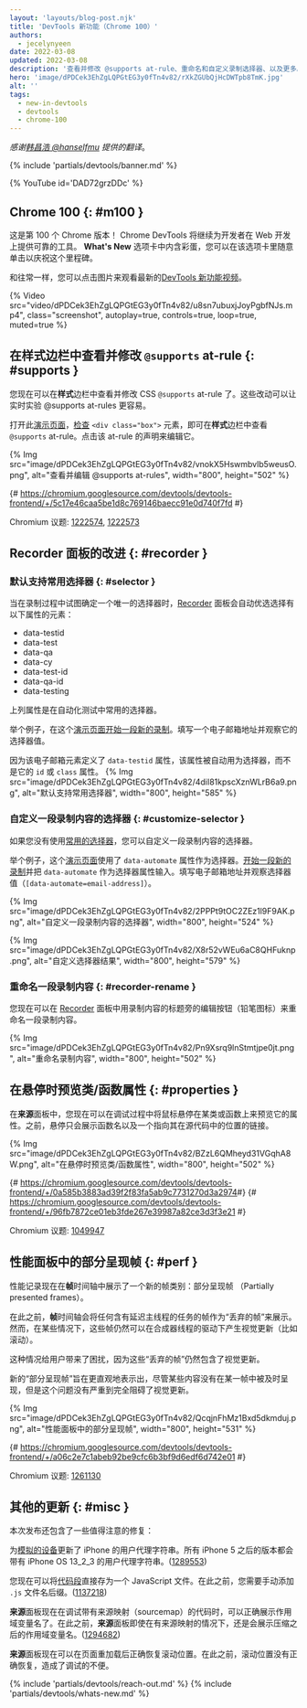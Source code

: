 ```yaml
---
layout: 'layouts/blog-post.njk'
title: 'DevTools 新功能（Chrome 100）'
authors:
  - jecelynyeen
date: 2022-03-08
updated: 2022-03-08
description: '查看并修改 @supports at-rule、重命名和自定义录制选择器、以及更多。'
hero: 'image/dPDCek3EhZgLQPGtEG3y0fTn4v82/rXkZGUbQjHcDWTpb8TmK.jpg'
alt: ''
tags:
  - new-in-devtools
  - devtools
  - chrome-100
---
```


_感谢[韩昌浩 @hanselfmu](https://github.com/hanselfmu) 提供的翻译_。

{% include 'partials/devtools/banner.md' %}

{% YouTube id='DAD72grzDDc' %}

<!-- start: translation instructions -->
<!-- 1. Remove the "draft: true" tag above when submitting PR -->
<!-- 2. Provide translations under each of the English commented original content -->
<!-- 3. Translate the "description" tag above -->
<!-- 4. Translate all the <img> alt text -->
<!-- 5. Update the whats-new.md file -->
<!-- end: translation instructions -->

<!-- ## Chrome 100  {: #m100 } -->

## Chrome 100 {: #m100 }

<!-- Here’s to the 100th Chrome version! Chrome DevTools will continue to provide reliable tools for developers to build on the web. Take a moment to click around in the **What’s New** tab to celebrate the milestones. -->

这是第 100 个 Chrome 版本！ Chrome DevTools 将继续为开发者在 Web 开发上提供可靠的工具。 **What's New** 选项卡中内含彩蛋，您可以在该选项卡里随意单击以庆祝这个里程碑。

<!-- As usual, you can watch the latest [What’s New in DevTools video](https://goo.gle/devtools-youtube) by clicking on the image. -->

和往常一样，您可以点击图片来观看最新的[DevTools 新功能视频](https://goo.gle/devtools-youtube)。

{% Video src="video/dPDCek3EhZgLQPGtEG3y0fTn4v82/u8sn7ubuxjJoyPgbfNJs.mp4", class="screenshot", autoplay=true, controls=true, loop=true, muted=true %}

<!-- ## View and edit @supports at rules in the Styles pane {: #supports } -->

## 在**样式**边栏中查看并修改 `@supports` at-rule {: #supports }

<!-- You can now view and edit the CSS `@supports` at-rules in the **Styles** pane. These changes make it easier to experiment with the at-rules in real time. -->

您现在可以在**样式**边栏中查看并修改 CSS `@supports` at-rule 了。这些改动可以让实时实验 @supports at-rules 更容易。

<!-- Open this [demo page](https://jec.fyi/demo/at-support), [inspect](/docs/devtools/dom/#inspect) the `<div class=”box”>` element, view the `@supports` at-rules in the **Styles** pane. Click on the rule’s declaration to edit it.  -->

打开此[演示页面](https://jec.fyi/demo/at-support)，[检查](/docs/devtools/dom/#inspect) `<div class="box">` 元素，即可在**样式**边栏中查看 `@supports` at-rule。点击该 at-rule 的声明来编辑它。

{% Img src="image/dPDCek3EhZgLQPGtEG3y0fTn4v82/vnokX5Hswmbvlb5weusO.png", alt="查看并编辑 @supports at-rules", width="800", height="502" %}

{# https://chromium.googlesource.com/devtools/devtools-frontend/+/5c17e46caa5be1d8c769146baecc91e0d740f7fd #}

Chromium 议题: [1222574](https://crbug.com/1222574), [1222573](https://crbug.com/1222573)

<!-- ## Recorder panel improvements {: #recorder } -->

## Recorder 面板的改进 {: #recorder }

<!-- ### Support common selectors by default {: #selector } -->

### 默认支持常用选择器 {: #selector }

<!-- When determining an unique selector during recording, the [Recorder](/docs/devtools/recorder/) panel now automatically prefers elements with the following attributes: -->

当在录制过程中试图确定一个唯一的选择器时，[Recorder](/docs/devtools/recorder/) 面板会自动优选选择有以下属性的元素：

- data-testid
- data-test
- data-qa
- data-cy
- data-test-id
- data-qa-id
- data-testing

<!-- The attributes above are common selectors used in test automation.  -->

上列属性是在自动化测试中常用的选择器。

<!-- For example, [start a new recording](/docs/devtools/recorder/#record) with this [demo page](https://jec.fyi/demo/recorder). Fill in an email address and observe the selector value. -->

举个例子，在这个[演示页面](https://jec.fyi/demo/recorder)[开始一段新的录制](/docs/devtools/recorder/#record)。填写一个电子邮箱地址并观察它的选择器值。

<!-- Since the email element has `data-testid` defined, it’s used as the selector automatically instead of the `id` or `class` attributes. -->

因为该电子邮箱元素定义了 `data-testid` 属性，该属性被自动用为选择器，而不是它的 `id` 或 `class` 属性。
{% Img src="image/dPDCek3EhZgLQPGtEG3y0fTn4v82/4diI81kpscXznWLrB6a9.png", alt="默认支持常用选择器", width="800", height="585" %}

<!-- ### Customize the recording’s selector {: #customize-selector } -->

### 自定义一段录制内容的选择器 {: #customize-selector }

<!-- You can customize the selector of a recording if you are not using the [common selectors](/docs/devtools/recorder/#selector). -->

如果您没有使用[常用的选择器](/docs/devtools/recorder/#selector)，您可以自定义一段录制内容的选择器。

<!-- For example, this [demo page](https://jec.fyi/demo/recorder) uses the `data-automate` attribute as the selector. [start a new recording](/docs/devtools/recorder/#record) and enter the `data-automate` as the selector attribute. Fill in an email address and observe the selector value (`[data-automate=email-address]`). -->

举个例子，这个[演示页面](https://jec.fyi/demo/recorder)使用了 `data-automate` 属性作为选择器。[开始一段新的录制](/docs/devtools/recorder/#record)并把 `data-automate` 作为选择器属性输入。填写电子邮箱地址并观察选择器值（`[data-automate=email-address]`）。

{% Img src="image/dPDCek3EhZgLQPGtEG3y0fTn4v82/2PPPt9tOC2ZEz1l9F9AK.png", alt="自定义一段录制内容的选择器", width="800", height="524" %}

{% Img src="image/dPDCek3EhZgLQPGtEG3y0fTn4v82/X8r52vWEu6aC8QHFuknp.png", alt="自定义选择器结果", width="800", height="579" %}

<!-- ### Rename a recording {: #recorder-rename } -->

### 重命名一段录制内容 {: #recorder-rename }

<!-- You can now rename a recording in the [Recorder](/docs/devtools/recorder/) panel with the edit button (pencil icon) next to the recording’s title. -->

您现在可以在 [Recorder](/docs/devtools/recorder/) 面板中用录制内容的标题旁的编辑按钮（铅笔图标）来重命名一段录制内容。

{% Img src="image/dPDCek3EhZgLQPGtEG3y0fTn4v82/Pn9Xsrq9lnStmtjpe0jt.png", alt="重命名录制内容", width="800", height="502" %}

<!-- ## Preview class/function properties on hover {: #properties } -->

## 在悬停时预览类/函数属性 {: #properties }

<!-- You can now hover over a class or function in the **Sources** panel during debugging to preview its properties. Previously, it only showed the function name and a link to its location in the source code. -->

在**来源**面板中，您现在可以在调试过程中将鼠标悬停在某类或函数上来预览它的属性。之前，悬停只会展示函数名以及一个指向其在源代码中的位置的链接。

{% Img src="image/dPDCek3EhZgLQPGtEG3y0fTn4v82/BZzL6QMheyd31VGqhA8W.png", alt="在悬停时预览类/函数属性", width="800", height="502" %}

{# https://chromium.googlesource.com/devtools/devtools-frontend/+/0a585b3883ad39f2f83fa5ab9c7731270d3a2974 ​#}
{# https://chromium.googlesource.com/devtools/devtools-frontend/+/96fb7872ce01eb3fde267e39987a82ce3d3f3e21 #}

Chromium 议题: [1049947](https://crbug.com/1049947)

<!-- ## Partially presented frames in the Performance panel {: #perf } -->

## **性能**面板中的部分呈现帧 {: #perf }

<!-- Performance recording now displays a new frame category "Partially presented frames" in the **Frames** timeline.  -->

性能记录现在在**帧**时间轴中展示了一个新的帧类别：部分呈现帧 （Partially presented frames）。

<!-- Previously, the **Frames** timeline visualizes any frames with delayed main-thread work as "dropped frames". However, there are cases where some frames may still produce visual updates (e.g. scrolling) driven by the compositor thread. -->

在此之前，**帧**时间轴会将任何含有延迟主线程的任务的帧作为“丢弃的帧”来展示。然而，在某些情况下，这些帧仍然可以在合成器线程的驱动下产生视觉更新（比如滚动）。

<!-- This leads to user confusion because the screenshots of these “Dropped frames” are still reflecting visual updates.  -->

这种情况给用户带来了困扰，因为这些“丢弃的帧”仍然包含了视觉更新。

<!-- The new "Partially presented frames" aims to indicate more intuitively that although some content is not presented timely in the frame, but the issue is not so severe as to block visual updates altogether. -->

新的“部分呈现帧”旨在更直观地表示出，尽管某些内容没有在某一帧中被及时呈现，但是这个问题没有严重到完全阻碍了视觉更新。

{% Img src="image/dPDCek3EhZgLQPGtEG3y0fTn4v82/QcqjnFhMz1Bxd5dkmduj.png", alt="性能面板中的部分呈现帧", width="800", height="531" %}

{# https://chromium.googlesource.com/devtools/devtools-frontend/+/a06c2e7c1abeb92be9cfc6b3bf9d6edf6d742e01 #}

Chromium 议题: [1261130](https://crbug.com/1261130)

<!-- ## Miscellaneous highlights {: #misc } -->

## 其他的更新 {: #misc }

<!-- These are some noteworthy fixes in this release: -->

本次发布还包含了一些值得注意的修复：

<!-- - Updated iPhone user agent strings for [emulated devices](/docs/devtools/device-mode/#device). All iPhone versions after 5 have a user-agent string with iPhone OS 13_2_3. ([1289553](https://crbug.com/1289553)) -->

为[模拟的设备](/docs/devtools/device-mode/#device)更新了 iPhone 的用户代理字符串。所有 iPhone 5 之后的版本都会带有 iPhone OS 13_2_3 的用户代理字符串。([1289553](https://crbug.com/1289553))

<!-- - You can now save [snippet](/docs/devtools/javascript/snippets/) as a JavaScript file directly. Previously, you needed to append `.js` file extension manually. ([1137218](https://crbug.com/1137218)) -->

您现在可以将[代码段](/docs/devtools/javascript/snippets/)直接存为一个 JavaScript 文件。在此之前，您需要手动添加 `.js` 文件名后缀。([1137218](https://crbug.com/1137218))

<!-- - The **Sources** panel now correctly displays scope variable names when debugging with sourcemap. Previously, the **Sources** panel displays minified scope variable names despite sourcemap being provided. ([1294682](https://crbug.com/1294682))  -->

**来源**面板现在在调试带有来源映射（sourcemap）的代码时，可以正确展示作用域变量名了。在此之前，**来源**面板即使在有来源映射的情况下，还是会展示压缩之后的作用域变量名。([1294682](https://crbug.com/1294682))

<!-- - The **Sources** panel now restores scroll position correctly on page load. Previously, the position was not restored correctly causing inconvenience in debugging. ([1294422](https://crbug.com/1294422))  -->

**来源**面板现在可以在页面重加载后正确恢复滚动位置。在此之前，滚动位置没有正确恢复，造成了调试的不便。

{% include 'partials/devtools/reach-out.md' %}
{% include 'partials/devtools/whats-new.md' %}
